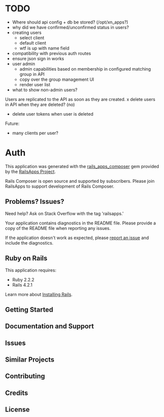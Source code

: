 TODO
================

- Where should api config + db be stored? (/opt/xn_apps?)
- why did we have confirmed/unconfirmed status in users?
- creating users
  - select client
  - default client
  - wtf is up with name field
- compatibility with previous auth routes
- ensure json sign in works
- user admin
  - admin capabilities based on membership in configured matching group in API
  - copy over the group management UI
  - render user list
- what to show non-admin users?

Users are replicated to the API as soon as they are created.
x delete users in API when they are deleted? (no)
- delete user tokens when user is deleted

Future:
- many clients per user?

Auth
================

This application was generated with the [rails_apps_composer](https://github.com/RailsApps/rails_apps_composer) gem
provided by the [RailsApps Project](http://railsapps.github.io/).

Rails Composer is open source and supported by subscribers. Please join RailsApps to support development of Rails Composer.

Problems? Issues?
-----------

Need help? Ask on Stack Overflow with the tag 'railsapps.'

Your application contains diagnostics in the README file. Please provide a copy of the README file when reporting any issues.

If the application doesn't work as expected, please [report an issue](https://github.com/RailsApps/rails_apps_composer/issues)
and include the diagnostics.

Ruby on Rails
-------------

This application requires:

- Ruby 2.2.2
- Rails 4.2.1

Learn more about [Installing Rails](http://railsapps.github.io/installing-rails.html).

Getting Started
---------------

Documentation and Support
-------------------------

Issues
-------------

Similar Projects
----------------

Contributing
------------

Credits
-------

License
-------
